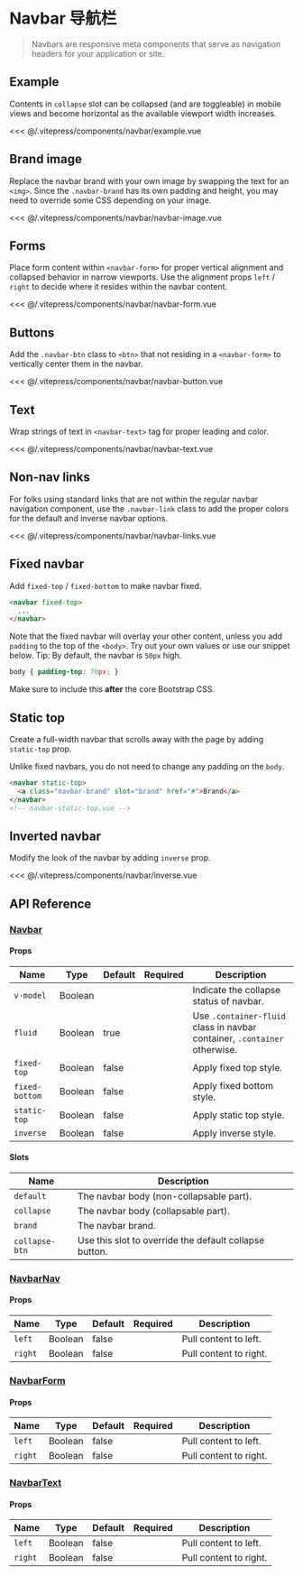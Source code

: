 # Navbar 导航栏

> Navbars are responsive meta components that serve as navigation headers for your application or site.

## Example

Contents in `collapse` slot can be collapsed (and are toggleable) in mobile views and become horizontal as the available viewport width increases.

<navbar-example/>

<<< @/.vitepress/components/navbar/example.vue

## Brand image

Replace the navbar brand with your own image by swapping the text for an `<img>`. Since the `.navbar-brand` has its own padding and height, you may need to override some CSS depending on your image.

<navbar-navbar-image/>

<<< @/.vitepress/components/navbar/navbar-image.vue

## Forms

Place form content within `<navbar-form>` for proper vertical alignment and collapsed behavior in narrow viewports. Use the alignment props `left` / `right` to decide where it resides within the navbar content.

<navbar-navbar-form/>

<<< @/.vitepress/components/navbar/navbar-form.vue

## Buttons

Add the `.navbar-btn` class to `<btn>` that not residing in a `<navbar-form>` to vertically center them in the navbar.

<navbar-navbar-button/>

<<< @/.vitepress/components/navbar/navbar-button.vue

## Text

Wrap strings of text in `<navbar-text>` tag for proper leading and color.

<navbar-navbar-text/>

<<< @/.vitepress/components/navbar/navbar-text.vue

## Non-nav links

For folks using standard links that are not within the regular navbar navigation component, use the `.navbar-link` class to add the proper colors for the default and inverse navbar options.

<navbar-navbar-links/>

<<< @/.vitepress/components/navbar/navbar-links.vue

## Fixed navbar

Add `fixed-top` / `fixed-bottom` to make navbar fixed.

```html
<navbar fixed-top>
  ...
</navbar>
```

Note that the fixed navbar will overlay your other content, unless you add `padding` to the top of the `<body>`. Try out your own values or use our snippet below. Tip: By default, the navbar is `50px` high.

```css
body { padding-top: 70px; }
```

Make sure to include this **after** the core Bootstrap CSS.

## Static top

Create a full-width navbar that scrolls away with the page by adding `static-top` prop.

Unlike fixed navbars, you do not need to change any padding on the `body`.

```html
<navbar static-top>
  <a class="navbar-brand" slot="brand" href="#">Brand</a>
</navbar>
<!-- navbar-static-top.vue -->
```

## Inverted navbar

Modify the look of the navbar by adding `inverse` prop.

<navbar-inverse/>

<<< @/.vitepress/components/navbar/inverse.vue

## API Reference

### [Navbar](https://github.com/uiv-lib/uiv/blob/1.x/src/components/navbar/Navbar.vue)

#### Props

Name           | Type       | Default  | Required | Description
------------   | ---------- | -------- | -------- | -----------------------
`v-model`      | Boolean    |          |          | Indicate the collapse status of navbar.
`fluid`        | Boolean    | true     |          | Use `.container-fluid` class in navbar container, `.container` otherwise.
`fixed-top`    | Boolean    | false    |          | Apply fixed top style.
`fixed-bottom` | Boolean    | false    |          | Apply fixed bottom style.
`static-top`   | Boolean    | false    |          | Apply static top style.
`inverse`      | Boolean    | false    |          | Apply inverse style.

#### Slots

Name             | Description
---------        | -----------------------
`default`        | The navbar body (non-collapsable part).
`collapse`       | The navbar body (collapsable part).
`brand`          | The navbar brand.
`collapse-btn`   | Use this slot to override the default collapse button.

### [NavbarNav](https://github.com/uiv-lib/uiv/blob/1.x/src/components/navbar/NavbarNav.js)

#### Props

Name           | Type       | Default  | Required | Description
------------   | ---------- | -------- | -------- | -----------------------
`left`         | Boolean    | false    |          | Pull content to left.
`right`        | Boolean    | false    |          | Pull content to right.

### [NavbarForm](https://github.com/uiv-lib/uiv/blob/1.x/src/components/navbar/NavbarForm.js)

#### Props

Name           | Type       | Default  | Required | Description
------------   | ---------- | -------- | -------- | -----------------------
`left`         | Boolean    | false    |          | Pull content to left.
`right`        | Boolean    | false    |          | Pull content to right.

### [NavbarText](https://github.com/uiv-lib/uiv/blob/1.x/src/components/navbar/NavbarText.js)

#### Props

Name           | Type       | Default  | Required | Description
------------   | ---------- | -------- | -------- | -----------------------
`left`         | Boolean    | false    |          | Pull content to left.
`right`        | Boolean    | false    |          | Pull content to right.
